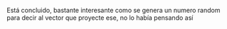 Está concluido, bastante interesante como se genera un numero random para decir al vector que proyecte ese, no lo había pensando así
